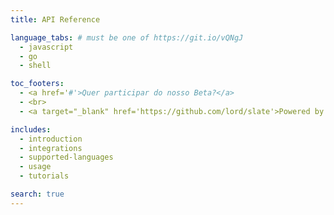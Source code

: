 ```yaml
---
title: API Reference

language_tabs: # must be one of https://git.io/vQNgJ
  - javascript
  - go
  - shell

toc_footers:
  - <a href='#'>Quer participar do nosso Beta?</a>
  - <br>
  - <a target="_blank" href='https://github.com/lord/slate'>Powered by Slate</a>

includes:
  - introduction
  - integrations
  - supported-languages
  - usage
  - tutorials

search: true
---
```

